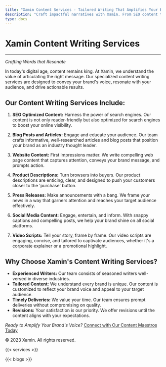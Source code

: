 ```yaml
---
title: "Xamin Content Services - Tailored Writing That Amplifies Your Brand"
description: "Craft impactful narratives with Xamin. From SEO content to video scripts, we pen words that resonate and engage. Elevate your brand's voice today!"
type: docs
---
```


# Xamin Content Writing Services

---

*Crafting Words that Resonate*

In today's digital age, content remains king. At Xamin, we understand the value of articulating the right message. Our specialized content writing services are designed to convey your brand's voice, resonate with your audience, and drive actionable results.

## Our Content Writing Services Include:

1. **SEO Optimized Content:**
   Harness the power of search engines. Our content is not only reader-friendly but also optimized for search engines to boost your online visibility.

2. **Blog Posts and Articles:**
   Engage and educate your audience. Our team crafts informative, well-researched articles and blog posts that position your brand as an industry thought leader.

3. **Website Content:**
   First impressions matter. We write compelling web page content that captures attention, conveys your brand message, and prompts action.

4. **Product Descriptions:**
   Turn browsers into buyers. Our product descriptions are enticing, clear, and designed to push your customers closer to the 'purchase' button.

5. **Press Releases:**
   Make announcements with a bang. We frame your news in a way that garners attention and reaches your target audience effectively.

6. **Social Media Content:**
   Engage, entertain, and inform. With snappy captions and compelling posts, we help your brand shine on all social platforms.

7. **Video Scripts:**
   Tell your story, frame by frame. Our video scripts are engaging, concise, and tailored to captivate audiences, whether it's a corporate explainer or a promotional highlight.

## Why Choose Xamin's Content Writing Services?

- **Experienced Writers:** Our team consists of seasoned writers well-versed in diverse industries.
- **Tailored Content:** We understand every brand is unique. Our content is customized to reflect your brand voice and appeal to your target audience.
- **Timely Deliveries:** We value your time. Our team ensures prompt deliveries without compromising on quality.
- **Revisions:** Your satisfaction is our priority. We offer revisions until the content aligns with your expectations.

*Ready to Amplify Your Brand's Voice?*
[Connect with Our Content Maestros Today](https://yourwebsite.com)

© 2023 Xamin. All rights reserved.


{{< services >}}


{{< blogs >}}